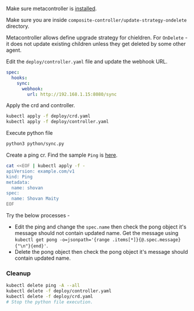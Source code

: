 Make sure metacontroller is [installed](https://github.com/shovanmaity/metacontroller-by-example/tree/master/metacontroller).

Make sure you are inside `composite-controller/update-strategy-ondelete` directory.

Metacontroller allows define upgrade strategy for chieldren. For `OnDelete` - it does not update existing children unless they get deleted by some other agent.

Edit the `deploy/controller.yaml` file and update the webhook URL.
```yaml
spec:
  hooks:
    sync:
      webhook:
        url: http://192.168.1.15:8080/sync
```
Apply the crd and controller.
```bash
kubectl apply -f deploy/crd.yaml
kubectl apply -f deploy/controller.yaml
```
Execute python file
```bash
python3 python/sync.py
```
Create a ping cr. Find the sample `Ping` is [here](https://github.com/shovanmaity/metacontroller-by-example/blob/master/composite-controller/update-strategy-ondelete/deploy/ping.yaml).
```bash
cat <<EOF | kubectl apply -f -
apiVersion: example.com/v1
kind: Ping
metadata:
  name: shovan
spec:
  name: Shovan Maity
EOF
```

Try the below processes -

- Edit the ping and change the `spec.name` then check the pong object it's message should not contain updated name. Get the message using `kubectl get pong -o=jsonpath='{range .items[*]}{@.spec.message}{"\n"}{end}'`.
- Delete the pong object then check the pong object it's message should contain updated name.

### Cleanup
```bash
kubectl delete ping -A --all
kubectl delete -f deploy/controller.yaml
kubectl delete -f deploy/crd.yaml
# Stop the python file execution.
```
